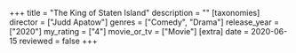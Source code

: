 +++
title = "The King of Staten Island"
description = ""
[taxonomies]
director = ["Judd Apatow"] 
genres = ["Comedy", "Drama"]
release_year = ["2020"]
my_rating = ["4"]
movie_or_tv = ["Movie"]
[extra]
date = 2020-06-15
reviewed = false
+++

